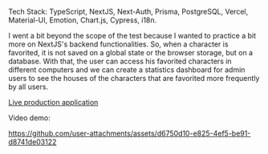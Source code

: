 Tech Stack: TypeScript, NextJS, Next-Auth, Prisma, PostgreSQL, Vercel, Material-UI, Emotion, Chart.js, Cypress, i18n.

I went a bit beyond the scope of the test because I wanted to practice a bit more on NextJS's backend functionalities. So, when a character is favorited, it is not saved on a global state or the browser storage, but on a database. With that, the user can access his favorited characters in different computers and we can create a statistics dashboard for admin users to see the houses of the characters that are favorited more frequently by all users.

[Live production application](https://harry-protter-sigma.vercel.app/)

Video demo: 

https://github.com/user-attachments/assets/d6750d10-e825-4ef5-be91-d8741de03122

